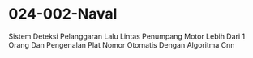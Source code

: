 # 024-002-Naval
Sistem Deteksi Pelanggaran Lalu Lintas Penumpang Motor Lebih Dari 1 Orang Dan Pengenalan Plat Nomor Otomatis Dengan Algoritma Cnn
